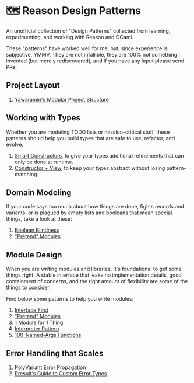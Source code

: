 # 🗺 Reason Design Patterns

An unofficial collection of "Design Patterns" collected from learning,
experimenting, and working with Reason and OCaml.

These "patterns" have worked well for me, but, since experience is subjective,
YMMV. They are not infallible, they are 100% not something I invented (but
merely rediscovered), and if you have any input please send PRs!

## Project Layout

1. [Yawaramin's Modular Project
   Structure](https://dev.to/yawaramin/a-modular-ocaml-project-structure-1ikd)

## Working with Types

Whether you are modeling TODO lists or mission-critical stuff, these patterns
should help you build types that are safe to use, refactor, and evolve.

1. [Smart Constructors](patterns/smart-constructors.md), to give your types
   additional refinements that can only be done at runtime.
1. [Constructor + View](patterns/constructor-view.md), to keep your types
   abstract without losing pattern-matching.

## Domain Modeling

If your code says too much about how things are done, fights records and
variants, or is plagued by empty lists and booleans that mean special things,
take a look at these:

1. [Boolean Blindness](patterns/boolean-blindness.md)
1. ["Pretend" Modules](patterns/pretend-modules.md)

## Module Design

When you are writing modules and libraries, it's foundational to get some
things right. A stable interface that leaks no implementation details, good
containment of concerns, and the right amount of flexibility are some of the
things to consider.

Find below some patterns to help you write modules:

1. [Interface First](patterns/interface-first.md)
1. ["Pretend" Modules](patterns/pretend-modules.md)
1. [1 Module for 1 Thing](patterns/1-module-1-thing.md)
1. [Interpreter Pattern](patterns/interpreter-pattern.md)
1. [100-Named-Args Functions](patterns/100-named-args-functions.md)

## Error Handling that Scales

1. [PolyVariant Error Propagation](patterns/polyvariant-error-propagation.md)
1. [Rresult's Guide to Custom Error
   Types](http://erratique.ch/software/rresult/doc/Rresult.html#usage)
